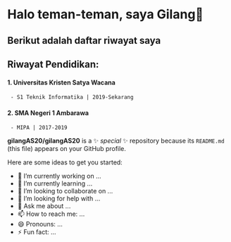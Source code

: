 # Halo teman-teman, saya Gilang👋
## Berikut adalah daftar riwayat saya

## Riwayat Pendidikan:
#### 1. Universitas Kristen Satya Wacana
     - S1 Teknik Informatika | 2019-Sekarang
#### 2. SMA Negeri 1 Ambarawa
     - MIPA | 2017-2019

**gilangAS20/gilangAS20** is a ✨ _special_ ✨ repository because its `README.md` (this file) appears on your GitHub profile.

Here are some ideas to get you started:

- 🔭 I’m currently working on ...
- 🌱 I’m currently learning ...
- 👯 I’m looking to collaborate on ...
- 🤔 I’m looking for help with ...
- 💬 Ask me about ...
- 📫 How to reach me: ...
- 😄 Pronouns: ...
- ⚡ Fun fact: ...

